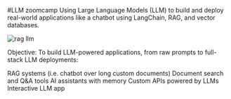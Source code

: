 #LLM zoomcamp
Using Large Language Models (LLM) to build and deploy real-world applications like a chatbot using LangChain, RAG, and vector databases.

![rag llm](https://github.com/user-attachments/assets/2f4205cc-4472-4644-a422-f2a9aeeb2525)


Objective: To build LLM-powered applications, from raw prompts to full-stack LLM deployments:

RAG systems (i.e. chatbot over long custom documents)
Document search and Q&A tools
AI assistants with memory
Custom APIs powered by LLMs
Interactive LLM app
